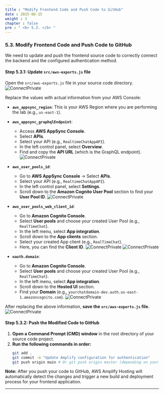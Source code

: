 ```yaml
---
title : "Modify Frontend Code and Push Code to GitHub"
date : 2025-06-15
weight : 3
chapter : false
pre : " <b> 5.3. </b> "
---
```


### **5.3. Modify Frontend Code and Push Code to GitHub**

We need to update and push the frontend source code to correctly connect the backend and the configured authentication method.

#### **Step 5.3.1: Update `src/aws-exports.js` file**

Open the `src/aws-exports.js` file in your source code directory.
![ConnectPrivate](https://ThanhHung1104.github.io/LTH_Workshop_01/images/au_5.3_1.png)

Replace the values with actual information from your AWS Console:

* **`aws_appsync_region`**: This is your AWS Region where you are performing the lab (e.g., `us-east-1`).

* **`aws_appsync_graphqlEndpoint`**:
    * Access **AWS AppSync Console**.
    * Select **APIs**.
    * Select your API (e.g., `RealtimeChatAppAPI`).
    * In the left control panel, select **Overview**.
    * Find and copy the **API URL** (which is the GraphQL endpoint).
    ![ConnectPrivate](https://ThanhHung1104.github.io/LTH_Workshop_01/images/au_5.3_2.png)

* **`aws_user_pools_id`**:
    * Go to **AWS AppSync Console** -> Select **APIs**.
    * Select your API (e.g., `RealtimeChatAppAPI`).
    * In the left control panel, select **Settings**.
    * Scroll down to the **Amazon Cognito User Pool** section to find your **User Pool ID**.
    ![ConnectPrivate](https://ThanhHung1104.github.io/LTH_Workshop_01/images/au_5.3_3.png)

* **`aws_user_pools_web_client_id`**:
    * Go to **Amazon Cognito Console**.
    * Select **User pools** and choose your created User Pool (e.g., `RealTimeChat`).
    * In the left menu, select **App integration**.
    * Scroll down to the **App clients** section.
    * Select your created App client (e.g., `RealTimeChat`).
    * Here, you can find the **Client ID**.
    ![ConnectPrivate](https://ThanhHung1104.github.io/LTH_Workshop_01/images/au_5.3_4.png)
    ![ConnectPrivate](https://ThanhHung1104.github.io/LTH_Workshop_01/images/au_5.3_5.png)

* **`oauth.domain`**:
    * Go to **Amazon Cognito Console**.
    * Select **User pools** and choose your created User Pool (e.g., `RealTimeChat`).
    * In the left menu, select **App integration**.
    * Scroll down to the **Hosted UI** section.
    * Find your **Domain** (e.g., `yourchatdomain-dev.auth.us-east-1.amazoncognito.com`).
    ![ConnectPrivate](https://ThanhHung1104.github.io/LTH_Workshop_01/images/au_5.3_6.png)

After replacing the above information, **save the `src/aws-exports.js` file.**
![ConnectPrivate](https://ThanhHung1104.github.io/LTH_Workshop_01/images/au_5.3_7.png)

#### **Step 5.3.2: Push the Modified Code to GitHub**

1.  **Open a Command Prompt (CMD) window** in the root directory of your source code project.
2.  **Run the following commands in order:**
    ```bash
    git add .
    git commit -m "Update Amplify configuration for authentication"
    git push origin main # Or git push origin master (depending on your main branch name)
    ```

**Note:** After you push your code to GitHub, AWS Amplify Hosting will automatically detect the changes and trigger a new build and deployment process for your frontend application.

---